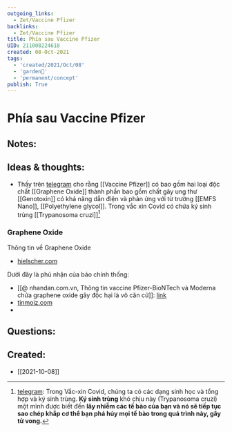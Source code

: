 ```yaml
---
outgoing_links:
  - Zet/Vaccine Pfizer
backlinks:
  - Zet/Vaccine Pfizer
title: Phía sau Vaccine Pfizer
UID: 211008224618
created: 08-Oct-2021
tags:
  - 'created/2021/Oct/08'
  - 'garden🏡'
  - 'permanent/concept'
publish: True
---
```

# Phía sau Vaccine Pfizer

## Notes:


## Ideas & thoughts:
- Thấy trên [telegram](https://t.me/TinCOVID19VaccineCapNhat/1547) cho rằng [[Vaccine Pfizer]] có bao gồm hai loại độc chất [[Graphene Oxide]] thành phần bao gồm chất gây ung thư [[Genotoxin]] có khả năng dẫn điện và phản ứng với từ trường [[EMFS Nano]], [[Polyethylene glycol]]. Trong vắc xin Covid có chứa ký sinh trùng [[Trypanosoma cruzi]][^1]

### Graphene Oxide
Thông tin về Graphene Oxide
- [hielscher.com](https://www.hielscher.com/vi/graphene-oxide-ultrasonic-exfoliation-and-dispersion.htm)

Dưới đây là phủ nhận của báo chính thống:
- [[@ nhandan.com.vn, Thông tin vaccine Pfizer-BioNTech và Moderna chứa graphene oxide gây độc hại là vô căn cứ]]: [link](https://nhandan.vn/factcheck/thong-tin-vaccine-pfizer-biontech-va-moderna-chua-graphene-oxide-gay-doc-hai-la-vo-can-cu-659442/)
- [tinmoiz.com](https://www.tinmoiz.com/co-phai-vac-xin-covid-19-chu-yeu-la-graphene-oxit-khong-day-la-nhung-gi-cac-chuyen-gia-phai-noi-566507/)
- 
## Questions:

[^1]:[telegram](https://t.me/TinCOVID19VaccineCapNhat/1547): Trong Vắc-xin Covid, chúng ta có các dạng sinh học và tổng hợp và ký sinh trùng. **Ký sinh trùng** khó chịu này (Trypanosoma cruzi) một mình được biết đến **lây nhiễm các tế bào của bạn và nó sẽ tiếp tục sao chép khắp cơ thể bạn phá hủy mọi tế bào trong quá trình này, gây tử vong.**
## Created:
- [[2021-10-08]]

